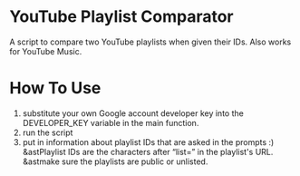 # YouTube Playlist Comparator

A script to compare two YouTube playlists when given their IDs.
Also works for YouTube Music.

# How To Use

1. substitute your own Google account developer key into the DEVELOPER_KEY variable in the main function.
2. run the script
3. put in information about playlist IDs that are asked in the prompts :)
   &astPlaylist IDs are the characters after “list=” in the playlist's URL.
   &astmake sure the playlists are public or unlisted.
